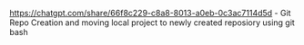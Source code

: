 https://chatgpt.com/share/66f8c229-c8a8-8013-a0eb-0c3ac7114d5d - Git Repo Creation and moving local project to newly created reposiory using git bash
